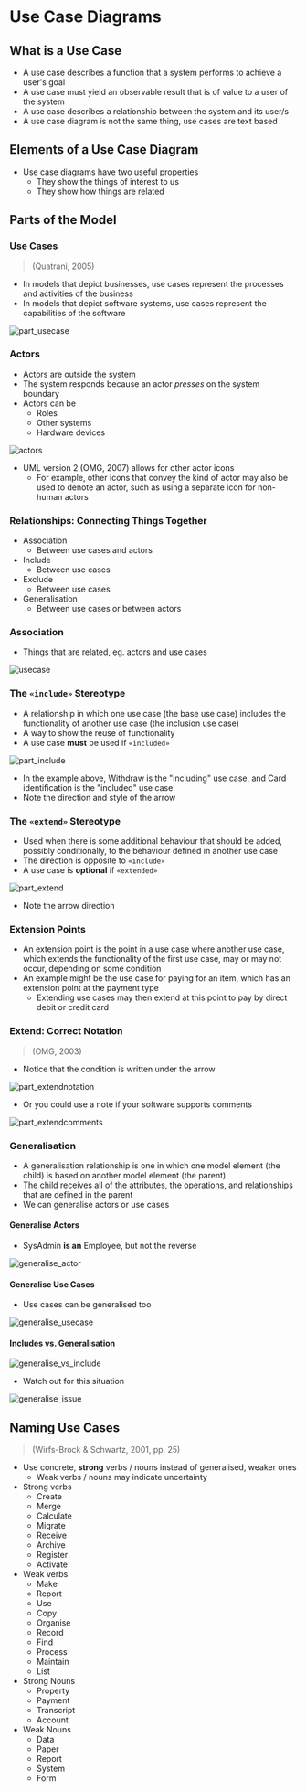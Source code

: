 # Use Case Diagrams

## What is a Use Case

- A use case describes a function that a system performs to achieve a user's goal
- A use case must yield an observable result that is of value to a user of the system
- A use case describes a relationship between the system and its user/s
- A use case diagram is not the same thing, use cases are text based

## Elements of a Use Case Diagram

- Use case diagrams have two useful properties
	- They show the things of interest to us
	- They show how things are related

## Parts of the Model

### Use Cases

> (Quatrani, 2005)

- In models that depict businesses, use cases represent the processes and activities of the business
- In models that depict software systems, use cases represent the capabilities of the software

![part_usecase](http://i.imgur.com/0N2WkVJ.png)

### Actors

- Actors are outside the system
- The system responds because an actor *presses* on the system boundary
- Actors can be
	- Roles
	- Other systems
	- Hardware devices

![actors](http://i.imgur.com/5VW7bcr.png)

- UML version 2 (OMG, 2007) allows for other actor icons
	- For example, other icons that convey the kind of actor may also be used to denote an actor, such as using a separate icon for non-human actors

### Relationships: Connecting Things Together

- Association
	- Between use cases and actors
- Include
	- Between use cases
- Exclude
	- Between use cases
- Generalisation
	- Between use cases or between actors

### Association

- Things that are related, eg. actors and use cases

![usecase](http://i.imgur.com/9323rFy.png)

### The `«include»` Stereotype

- A relationship in which one use case (the base use case) includes the functionality of another use case (the inclusion use case)
- A way to show the reuse of functionality
- A use case **must** be used if `«included»`

![part_include](http://i.imgur.com/PYY56Y0.png)

- In the example above, Withdraw is the "including" use case, and Card identification is the "included" use case
- Note the direction and style of the arrow

### The `«extend»` Stereotype

- Used when there is some additional behaviour that should be added, possibly conditionally, to the behaviour defined in another use case
- The direction is opposite to `«include»`
- A use case is **optional** if `«extended»`

![part_extend](http://i.imgur.com/J6uP9cO.png)

- Note the arrow direction

### Extension Points

- An extension point is the point in a use case where another use case, which extends the functionality of the first use case, may or may not occur, depending on some condition
- An example might be the use case for paying for an item, which has an extension point at the payment type
	- Extending use cases may then extend at this point to pay by direct debit or credit card

### Extend: Correct Notation

>(OMG, 2003)

- Notice that the condition is written under the arrow

![part_extendnotation](http://i.imgur.com/JN8Qd9T.png)

- Or you could use a note if your software supports comments

![part_extendcomments](http://i.imgur.com/wCQWWIi.png)

### Generalisation

- A generalisation relationship is one in which one model element (the child) is based on another model element (the parent)
- The child receives all of the attributes, the operations, and relationships that are defined in the parent
- We can generalise actors or use cases

#### Generalise Actors

- SysAdmin **is an** Employee, but not the reverse

![generalise_actor](http://i.imgur.com/yFSdo0r.png)

#### Generalise Use Cases

- Use cases can be generalised too

![generalise_usecase](http://i.imgur.com/HbGyi9b.png)

#### Includes vs. Generalisation

![generalise_vs_include](http://i.imgur.com/3i7stCT.png)

- Watch out for this situation

![generalise_issue](http://i.imgur.com/DIrFtiY.png)

## Naming Use Cases

>(Wirfs-Brock & Schwartz, 2001, pp. 25)

- Use concrete, **strong** verbs / nouns instead of generalised, weaker ones
	- Weak verbs / nouns may indicate uncertainty
- Strong verbs
	- Create
	- Merge
	- Calculate
	- Migrate
	- Receive
	- Archive
	- Register
	- Activate
- Weak verbs
	- Make
	- Report
	- Use
	- Copy
	- Organise
	- Record
	- Find
	- Process
	- Maintain
	- List
- Strong Nouns
	- Property
	- Payment
	- Transcript
	- Account
- Weak Nouns
	- Data
	- Paper
	- Report
	- System
	- Form